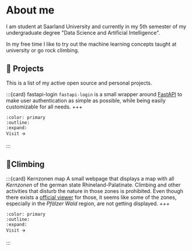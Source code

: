 # About me
I am student at Saarland University and currently in my 5th semester of my undergraduate degree "Data Science and Artificial Intelligence".

In my free time I like to try out the machine learning concepts taught at university or go rock climbing.

## 📖 Projects
This is a list of my active open source and personal projects.

:::{card} fastapi-login
`fastapi-login` is a small wrapper around [FastAPI](https://fastapi.tiangolo.com/) to make user authentication as simple as possible, while being easily customizable for all needs.
+++
```{button-link} https://github.com/MushroomMaula/fastapi_login
:color: primary
:outline:
:expand:
Visit 🡪
```
:::


## 🧗Climbing

:::{card} Kernzonen map
A small webpage that displays a map with all _Kernzonen_ of the german state Rhineland-Palatinate. Climbing and other activities that disturb the nature in those zones is prohibited. Even though there exists a [official viewer](https://geodaten.naturschutz.rlp.de/kartendienste_naturschutz/index.php) for those, it seems like some of the zones, especially in the _Pfälzer Wald_ region, are not getting displayed.
+++
```{button-link} /climbing/map.html
:color: primary
:outline:
:expand:
Visit 🡪
```
:::